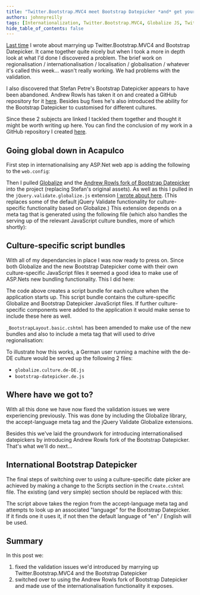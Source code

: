 ```yaml
---
title: "Twitter.Bootstrap.MVC4 meet Bootstrap Datepicker *and* get your Internationalization on..."
authors: johnnyreilly
tags: [Internationalization, Twitter.Bootstrap.MVC4, Globalize JS, Twitter Bootstrap]
hide_table_of_contents: false
---
```

[Last time](http://icanmakethiswork.blogspot.co.uk/2013/01/twitterbootstrapmvc4-meet-bootstrap.html) I wrote about marrying up Twitter.Bootstrap.MVC4 and Bootstrap Datepicker. It came together quite nicely but when I took a more in depth look at what I'd done I discovered a problem. The brief work on regionalisation / internationalisation / localisation / globalisation / whatever it's called this week... wasn't really working. We had problems with the validation.

 I also discovered that Stefan Petre's Bootstrap Datepicker appears to have been abandoned. Andrew Rowls has taken it on and created a GitHub repository for it [here](https://github.com/eternicode/bootstrap-datepicker). Besides bug fixes he's also introduced the ability for the Bootstrap Datepicker to customised for different cultures.

Since these 2 subjects are linked I tackled them together and thought it might be worth writing up here. You can find the conclusion of my work in a GitHub repository I created [here](https://github.com/johnnyreilly/BootstrapMvcSample).

## Going global down in Acapulco

First step in internationalising any ASP.Net web app is adding the following to the `web.config`:

<script src="https://gist.github.com/4528994.js?file=web.config"></script>

Then I pulled [Globalize](https://github.com/jquery/globalize) and the [Andrew Rowls fork of Bootstrap Datepicker](https://github.com/eternicode/bootstrap-datepicker) into the project (replacing Stefan's original assets). As well as this I pulled in the `jQuery.validate.globalize.js` extension [I wrote about here](http://icanmakethiswork.blogspot.co.uk/2012/09/globalize-and-jquery-validate.html). (This replaces some of the default jQuery Validate functionality for culture-specific functionality based on Globalize.) This extension depends on a meta tag that is generated using the following file (which also handles the serving up of the relevant JavaScript culture bundles, more of which shortly):

<script src="https://gist.github.com/4528994.js?file=GlobalizationHelpers.cs"></script>

## Culture-specific script bundles

With all of my dependancies in place I was now ready to press on. Since both Globalize and the new Bootstrap Datepicker come with their own culture-specific JavaScript files it seemed a good idea to make use of ASP.Nets new bundling functionality. This I did here:

<script src="https://gist.github.com/4528994.js?file=BootstrapBundleConfig.cs"></script>

The code above creates a script bundle for each culture when the application starts up. This script bundle contains the culture-specific Globalize and Bootstrap Datepicker JavaScript files. If further culture-specific components were added to the application it would make sense to include these here as well.

`_BootstrapLayout.basic.cshtml` has been amended to make use of the new bundles and also to include a meta tag that will used to drive regionalisation:

<script src="https://gist.github.com/4528994.js?file=_BootstrapLayout.basic.cshtml"></script>

To illustrate how this works, a German user running a machine with the de-DE culture would be served up the following 2 files:

- `globalize.culture.de-DE.js`
- `bootstrap-datepicker.de.js`



## Where have we got to?

With all this done we have now fixed the validation issues we were experiencing previously. This was done by including the Globalize library, the accept-language meta tag and the jQuery Validate Globalize extensions.

Besides this we've laid the groundwork for introducing internationalised datepickers by introducing Andrew Rowls fork of the Bootstrap Datepicker. That's what we'll do next...

## International Bootstrap Datepicker

The final steps of switching over to using a culture-specific date picker are achieved by making a change to the Scripts section in the `Create.cshtml` file. The existing (and very simple) section should be replaced with this:

<script src="https://gist.github.com/4528994.js?file=Create.cshtml"></script>

The script above takes the region from the accept-language meta tag and attempts to look up an associated "language" for the Bootstrap Datepicker. If it finds one it uses it, if not then the default language of "en" / English will be used.

## Summary

In this post we:

1. fixed the validation issues we'd introduced by marrying up Twitter.Bootstrap.MVC4 and the Bootstrap Datepicker
2. switched over to using the Andrew Rowls fork of Bootstrap Datepicker and made use of the internationalisation functionality it exposes.




